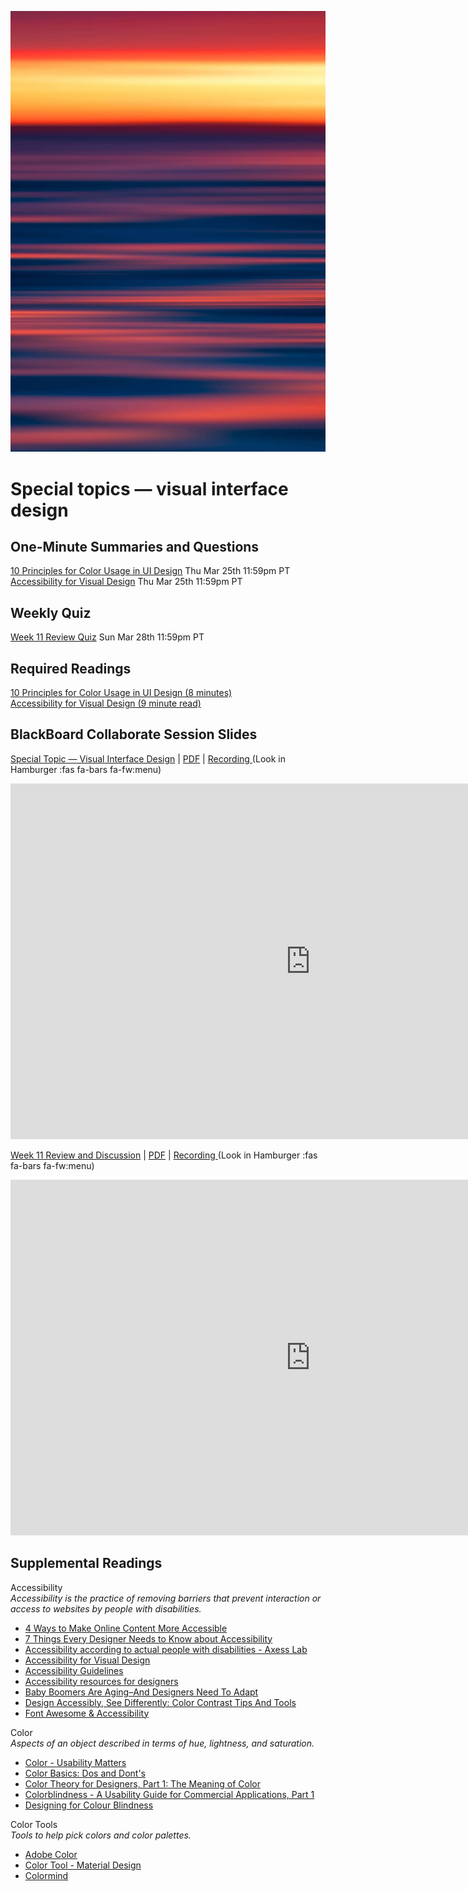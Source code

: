 ![Abstract Image](assets/images/dave-hoefler-vl2uAIdBWJ8-unsplash.jpg ':class=banner-image')

# Special topics — visual interface design

## One-Minute Summaries and Questions  
[10 Principles for Color Usage in UI Design](https://canvas.sfu.ca/courses/59869/assignments/583021) <span class='badge'> Thu Mar 25th 11:59pm PT</span>  
[Accessibility for Visual Design](https://canvas.sfu.ca/courses/59869/assignments/583022) <span class='badge'> Thu Mar 25th 11:59pm PT</span>  

## Weekly Quiz
[Week 11 Review Quiz](https://canvas.sfu.ca/courses/62884/assignments/642594) <span class='badge'>Sun Mar 28th 11:59pm PT</span>

## Required Readings  
[10 Principles for Color Usage in UI Design (8 minutes)](https://uxdesign.cc/10-principles-for-color-usage-in-ui-design-65174b213004)  
[Accessibility for Visual Design (9 minute read)](https://www.uxbooth.com/articles/accessibility-visual-design)  

## BlackBoard Collaborate Session Slides
[Special Topic — Visual Interface Design](https://docs.google.com/presentation/d/e/2PACX-1vRCKpXxRlhGn3clnhcUsOKVpCTc5OQm623s2JPRXY4_7v7QXCzL6VAOj04M6aOxMa-tiwf5sO1kJvcB/pub?start=false&loop=false&delayms=3000) | [PDF](https://canvas.sfu.ca/courses/59869/files/folder/Downloads/Slides%20PDFs/Mini-Lectures%20and%20Activities/Week-11) | [Recording ](https://canvas.sfu.ca/courses/59869/external_tools/3544) (Look in Hamburger :fas fa-bars fa-fw:menu)  

<div class="video-container-16by9"><iframe src="https://docs.google.com/presentation/d/e/2PACX-1vRCKpXxRlhGn3clnhcUsOKVpCTc5OQm623s2JPRXY4_7v7QXCzL6VAOj04M6aOxMa-tiwf5sO1kJvcB/embed?start=false&loop=false&delayms=3000" frameborder="0" width="960" height="569" allowfullscreen="true" mozallowfullscreen="true" webkitallowfullscreen="true"></iframe></div>

[Week 11 Review and Discussion](https://docs.google.com/presentation/d/e/2PACX-1vRBk36lgxcLyFLvl_J3HL8iI4nNbzqB_z2m6SOdSPqbxZ-gMf_2_PUpNjYN6X1YMR0-7__UpWFFHZeM/pub?start=false&loop=false&delayms=3000) | [PDF](https://canvas.sfu.ca/courses/59869/files/folder/Downloads/Slides%20PDFs/Review%20and%20Discussion/Week-11) | [Recording ](https://canvas.sfu.ca/courses/59869/external_tools/3544) (Look in Hamburger :fas fa-bars fa-fw:menu)  

<div class="video-container-16by9"><iframe src="https://docs.google.com/presentation/d/e/2PACX-1vRBk36lgxcLyFLvl_J3HL8iI4nNbzqB_z2m6SOdSPqbxZ-gMf_2_PUpNjYN6X1YMR0-7__UpWFFHZeM/embed?start=false&loop=false&delayms=3000" frameborder="0" width="960" height="569" allowfullscreen="true" mozallowfullscreen="true" webkitallowfullscreen="true"></iframe></div>

## Supplemental Readings  

Accessibility  
_Accessibility is the practice of removing barriers that prevent interaction or access to websites by people with disabilities._  

*  [4 Ways to Make Online Content More Accessible](http://www.uxbooth.com/articles/4-ways-to-make-online-content-more-accessible/)  
*  [7 Things Every Designer Needs to Know about Accessibility](https://medium.com/salesforce-ux/7-things-every-designer-needs-to-know-about-accessibility-64f105f0881b#.tvhahmv5g)  
*  [Accessibility according to actual people with disabilities - Axess Lab](https://axesslab.com/accessibility-according-to-pwd/)  
*  [Accessibility for Visual Design](http://www.uxbooth.com/articles/accessibility-visual-design/)  
*  [Accessibility Guidelines](http://accessibility.voxmedia.com/)
*  [Accessibility resources for designers](http://www.iamnotmypixels.com/accessibility-resources-for-designers/)  
*  [Baby Boomers Are Aging–And Designers Need To Adapt](https://www.fastcodesign.com/90131258/baby-boomers-are-aging-heres-how-design-will-have-to-adapt)
*  [Design Accessibly, See Differently: Color Contrast Tips And Tools](https://www.smashingmagazine.com/2014/10/color-contrast-tips-and-tools-for-accessibility/)
*  [Font Awesome & Accessibility](http://fontawesome.io/accessibility/)  

Color  
_Aspects of an object described in terms of hue, lightness, and saturation._

*  [Color - Usability Matters](http://colormatters.com/color-and-design/color-and-usability-matters)  
*  [Color Basics: Dos and Dont's](http://www.colourlovers.com/blog/2009/06/02/color-basics-dos-and-donts)  
*  [Color Theory for Designers, Part 1: The Meaning of Color](http://www.smashingmagazine.com/2010/01/28/color-theory-for-designers-part-1-the-meaning-of-color/)  
*  [Colorblindness - A Usability Guide for Commercial Applications, Part 1](http://www.technewsworld.com/story/56106.html)  
*  [Designing for Colour Blindness](https://blog.prototypr.io/designing-for-colour-blindness-b74a9d012ef2#.8rb3iitkn)  

Color Tools  
_Tools to help pick colors and color palettes._  

*  [Adobe Color](https://color.adobe.com/)
*  [Color Tool - Material Design](https://material.io/resources/color/)
*  [Colormind](http://colormind.io/)
